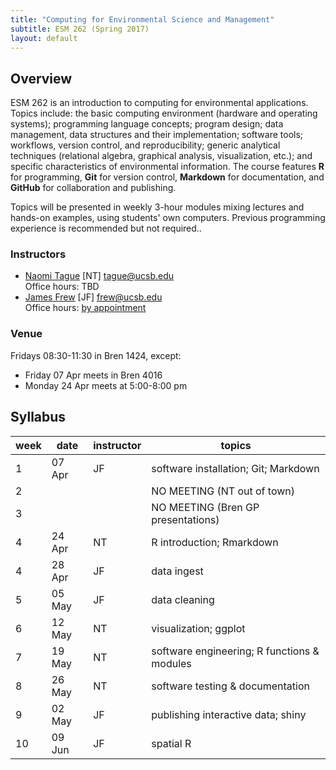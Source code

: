 ```yaml
---
title: "Computing for Environmental Science and Management"
subtitle: ESM 262 (Spring 2017)
layout: default
---
```


## Overview

ESM 262 is an introduction to computing for environmental applications. Topics include: the basic computing environment (hardware and operating systems); programming language concepts; program design; data management, data structures and their implementation; software tools; workflows, version control, and reproducibility; generic analytical techniques (relational algebra, graphical analysis, visualization, etc.); and specific characteristics of environmental information. The course features **R** for programming, **Git** for version control, **Markdown** for documentation, and **GitHub** for collaboration and publishing.

Topics will be presented in weekly 3-hour modules mixing lectures and hands-on examples, using students' own computers. Previous programming experience is recommended but not required..

### Instructors

- [Naomi Tague](http://bren.ucsb.edu/people/Faculty/christina_tague.htm) [NT] <tague@ucsb.edu>  
  Office hours: TBD
- [James Frew](http://frew.eri.ucsb.edu/) [JF] <frew@ucsb.edu>  
  Office hours: [by appointment](mailto:frew@ucsb.edu?subject=appointment%20request)

### Venue

Fridays 08:30-11:30 in Bren 1424, except:

- Friday 07 Apr meets in Bren 4016
- Monday 24 Apr meets at 5:00-8:00 pm

## Syllabus

| week | date | instructor | topics |
| --- | --- | --- | --- |
| 1 | 07 Apr | JF | software installation; Git; Markdown |
| 2 | | | NO MEETING (NT out of town) |
| 3 | | | NO MEETING (Bren GP presentations) |
| 4 | 24 Apr | NT | R introduction; Rmarkdown |
| 4 | 28 Apr | JF | data ingest |
| 5 | 05 May | JF | data cleaning |
| 6 | 12 May | NT | visualization; ggplot |
| 7 | 19 May | NT | software engineering; R functions & modules |
| 8 | 26 May | NT | software testing & documentation |
| 9 | 02 May | JF | publishing interactive data; shiny |
| 10 | 09 Jun | JF | spatial R |
